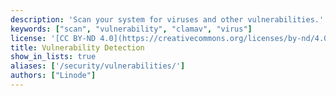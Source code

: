 ```yaml
---
description: 'Scan your system for viruses and other vulnerabilities.'
keywords: ["scan", "vulnerability", "clamav", "virus"]
license: '[CC BY-ND 4.0](https://creativecommons.org/licenses/by-nd/4.0)'
title: Vulnerability Detection
show_in_lists: true
aliases: ['/security/vulnerabilities/']
authors: ["Linode"]
---
```

